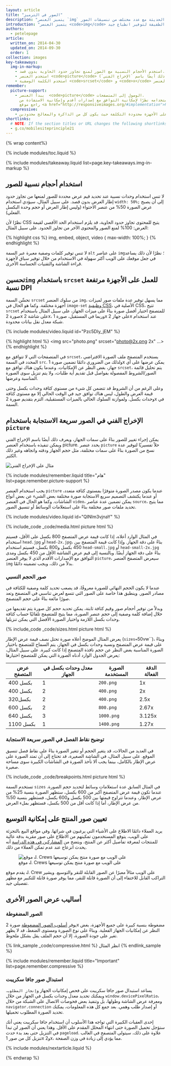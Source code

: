 ```yaml
---
layout: article
title: "الصور في الترميز"
description: "يتميز العنصر `img` بأهميته الكبيرة؛ نظرًا لأنه يساعد على التنزيل وفك الترميز وعرض المحتوى، ولذلك تتوافق المتصفحات الحديثة مع عدد مختلف من تنسيقات الصور."
introduction: "يتميز العنصر <code>img</code> بأهميته الكبيرة؛ نظرًا لأنه يساعد على التنزيل وفك الترميز وعرض المحتوى، ولذلك تتوافق المتصفحات الحديثة مع عدد مختلف من تنسيقات الصور.  لا يختلف تضمين الصور التي تعمل على مختلف الأجهزة عن المخصصة لأجهزة سطح المكتب، ولن يلزم سوى بعض التغييرات الطفيفة لتوفير انطباع جيد."
authors:
  - petelepage
article:
  written_on: 2014-04-30
  updated_on: 2014-09-30
  order: 1
collection: images
key-takeaways:
  img-in-markup:
    - استخدم الأحجام النسبية مع الصور لمنع تجاوز حدود الحاوية بدون قصد.
    - استخدم العنصر <code>picture</code> إذا كنت تريد تحديد صور مختلفة بناءً على سمات الجهاز (يُعرف ذلك أيضًا باسم `الإخراج الفني`).
    - استخدم الكلمة الوصفية <code>srcset</code> و <code>x</code> في العنصر <code>img</code> لتوفير تلميحات للمتصفح بشأن أفضل صورة يمكن استخدامها عند الاختيار من بين نسب كثافة مختلفة.
remember:
  picture-support:
    - يبدأ العنصر  <code>picture</code> الوصول إلى المتصفحات.
      وعلى الرغم من أنه ليس متوفرًا في جميع المتصفحات إلى الآن، نوصي باستخدامه نظرًا لإمكانية التوافق مع إصدارات أقدم وإمكانية الاستفادة من <a href="http://picturefill.responsiveimages.org/">Picturefill polyfill</a>.
      راجع موقع <a href="http://responsiveimages.org/#implementation">ResponsiveImages.org</a> للحصول على مزيد من التفاصيل. 
  compressive:
    - توخ الحذر بشأن الأسلوب المضغوط نظرًا للتكاليف الزائدة التي يتسبب فيها بسبب الذاكرة وإلغاء الترميز.  يعد تغيير حجم الصور الكبيرة لتناسب الشاشات الصغيرة أمرًا مكلفًا وقد يتسبب في إزعاج خاصة على الأجهزة محدودة التكلفة حيث يكون كل من الذاكرة والمعالج محدودين.
shortlinks: 
  # NOTE: If the section titles or URL changes the following shortlinks must be updated
  - g.co/mobilesiteprinciple21
---
```


{% wrap content%}

<style>
  img, video, object {
    max-width: 100%;
  }

  img.center {
    display: block;
    margin-left: auto;
    margin-right: auto;
  }
  img.phone {
    max-height: 500px;
    
  }
</style>

{% include modules/toc.liquid %}

{% include modules/takeaway.liquid list=page.key-takeaways.img-in-markup %}


## استخدام أحجام نسبية للصور

لا تنس استخدام وحدات نسبية عند تحديد قيم عرض محددة للصور لمنعها من تجاوز حدود إطار العرض بدون قصد.  على سبيل المثال، سيؤدي استخدام `width: 50%;` إلى أن يصبح عرض الصورة 50% من عنصر الاحتواء (وليس إطار العرض أو حجم وحدة البكسل الفعلي).

نظرًا لأن CSS يتيح للمحتوى تجاوز حدود الحاوية، قد يلزم استخدام الحد الأقصى لقيمة العرض: 100% لمنع الصور والمحتوى الآخر من تجاوز الحدود.  على سبيل المثال:

{% highlight css %}
img, embed, object, video {
  max-width: 100%;
}
{% endhighlight %}

لا تنس توفير كلمات وصفية معبرة عبر السمة `alt` على عناصر `img`؛ نظرًا لأن ذلك يساعد في جعل موقعك على الويب أكثر سهولة في الاستخدام من خلال توفير سياق لأجهزة قراءة الشاشة والتقنيات الحساسة الأخرى.

## تحسين`img` باستخدام `srcset` للعمل على الأجهزة مرتفعة نسبة DPI

<div class="clear">
  <div class="g--half">
    <p>
      تحسِّن السمة <code>srcset</code> من سلوك العنصر <code>img</code>، مما يسهل توفير عدة ملفات صور لميزات أجهزة مختلفة. وكما هو الحال في <code>image-set</code> <a href="images-in-css.html#use-image-set-to-provide-high-res-images">وظيفية CSS</a>، الأصلية في CSS، تتيح <code>srcset</code> للمتصفح اختيار أفضل صورة بناءً على ميزات الجهاز، على سبيل المثال باستخدام صورة 2x على شاشة 2x، وربما في المستقبل، صورة 1x على جهاز 2x عند استخدام شبكة معدل نقل بيانات محدودة.
    </p>
  </div>

  <div class="g--half g--last">
    {% include modules/video.liquid id="Pzc5Dly_jEM" %}
  </div>
</div>

{% highlight html %}
<img src="photo.png" srcset="photo@2x.png 2x" ...>
{% endhighlight %}

في المتصفحات التي لا تتوافق مع `srcset`، يستخدم المتصفح ملف الصورة الافتراضي المحدد في السمة `src`.  ولذلك من الضروري دائمًا تضمين صورة 1x يمكن عرضها على أي جهاز، بغض النظر عن الإمكانيات.  وعندما يكون هناك توافق مع `srcset`، يتم تحليل قائمة الصور/الشروط المفصولة بفواصل قبل تقديم أية طلبات، ولا يتم تنزيل سوى الصورة المناسبة وعرضها.

وعلى الرغم من أن الشروط قد تتضمن كل شيء من مستوى كثافة وحدات بكسل وحتى قيمة العرض والطول، ليس هناك توافق جيد في الوقت الحالي إلا مع مستوى كثافة وحدات بكسل.  ولموازنة السلوك الحالي بالميزات المستقبلية، التزم بتقديم صورة 2x في السمة.

## الإخراج الفني في الصور سريعة الاستجابة باستخدام `picture`

يمكن إجراء تغيير للصور بناءً على سمات الجهاز، ويعرف ذلك أيضًا باسم الإخراج الفني ويمكن تنفيذه باستخدام العنصر picture.  يحدد عنصر <code>picture</code> حلاً تفسيريًا لتوفير عدة نسخ من الصورة بناءً على سمات مختلفة، مثل حجم الجهاز ودقته واتجاهه وغير ذلك الكثير.

<img class="center" src="img/art-direction.png" alt="مثال على الإخراج الفني"
srcset="img/art-direction.png 1x, img/art-direction-2x.png 2x">

{% include modules/remember.liquid title="هام" list=page.remember.picture-support %}

<div class="clear">
  <div class="g--half">
    <p>
      يجب استخدام العنصر <code>picture</code> عندما يكون مصدر الصورة متوفرًا بمستوى كثافة متعدد، أو عندما يكتشف التصميم سريع الاستجابة صورة مختلفة بعض الشيء عن بعض أنواع الشاشات.  وكما هو الحال في العنصر <code>video</code>، يمكن تضمين عدة عناصر <code>source</code>، مما يتيح تحديد ملفات صور مختلفة بناءً على استعلامات الوسائط أو تنسيق الصور.
    </p>
  </div>
  <div class="g--half g--last">
    {% include modules/video.liquid id="QINlm3vjnaY" %}
  </div>
</div>

{% include_code _code/media.html picture html %}

في المثال الوارد أعلاه، إذا كانت قيمة عرض المتصفح 800 بكسل على الأقل، فسيتم استخدام `head.jpg` أو `head-2x.jpg`، بناءً على دقة الجهاز. وإذا كانت قيمة المتصفح بين 450 بكسل و800 بكسل، فسيتم استخدام `head-small.jpg` أو `head-small-2x.jpg` بناءً على دقة الجهاز أيضًا. وبالنسبة إلى قيم عرض الشاشة الأقل من 450 بكسل ومدى التوافق مع الإصدارات الأقدم الذي لا يوفر العنصر `picture`، سيعرض المتصفح العنصر `img` بدلاً من ذلك، ويجب تضمينه دائمًا.

### صور الحجم النسبي

عندما لا يكون الحجم النهائي للصورة معروفًا، قد يصعب تحديد كلمة وصفية للكثافة في مصادر الصور.  وينطبق هذا خاصة على الصور التي تتسع لعرض تناسبي في المتصفح وتعد صورًا مائعة بناءً على حجم المتصفح.

وبدلاً من توفير أحجام صور وقيم كثافة ثابتة، يمكن تحديد حجم كل صورة يتم تقديمها من خلال إضافة كلمة وصفية إلى حجم عنصر الصورة، مما يتيح للمتصفح تلقائيًا حساب كثافة وحدات بكسل اللازمة واختيار الصورة الأفضل التي يمكن تنزيلها.

{% include_code _code/sizes.html picture html %}

يعرض المثال الموضح أعلاه صورة تحتل نصف قيمة عرض الإطار (`sizes=`50vw``)، وبناءً على قيمة عرض المتصفح ونسبة وحدات بكسل في الجهاز، يتم السماح للمتصفح باختيار الصورة المناسبة بغض النظر عن حجم نافذة المتصفح إذا كانت كبيرة.  على سبيل المثال، يعرض الجدول الوارد أدناه الصورة التي يمكن للمتصفح اختيارها:

<table class="table-4">
  <colgroup>
    <col span="1">
    <col span="1">
    <col span="1">
    <col span="1">
  </colgroup>
  <thead>
    <tr>
      <th data-th="عرض المتصفح">عرض المتصفح</th>
      <th data-th="معدل وحدات بكسل في الجهاز">معدل وحدات بكسل في الجهاز</th>
      <th data-th="الصورة المستخدمة">الصورة المستخدمة</th>
      <th data-th="الدقة الفعالة">الدقة الفعالة</th>
    </tr>
  </thead>
  <tbody>
    <tr>
      <td data-th="عرض المتصفح">400 بكسل</td>
      <td data-th="معدل وحدات بكسل في الجهاز">1</td>
      <td data-th="الصورة المستخدمة"><code>200.png</code></td>
      <td data-th="الدقة الفعالة">1x</td>
    </tr>
    <tr>
      <td data-th="عرض المتصفح">400 بكسل</td>
      <td data-th="معدل وحدات بكسل في الجهاز">2</td>
      <td data-th="الصورة المستخدمة"><code>400.png</code></td>
      <td data-th="الدقة الفعالة">2x</td>
    </tr>
    <tr>
      <td data-th="عرض المتصفح">320بكسل</td>
      <td data-th="معدل وحدات بكسل في الجهاز">2</td>
      <td data-th="الصورة المستخدمة"><code>400.png</code></td>
      <td data-th="الدقة الفعالة">2.5x</td>
    </tr>
    <tr>
      <td data-th="عرض المتصفح">600 بكسل</td>
      <td data-th="معدل وحدات بكسل في الجهاز">2</td>
      <td data-th="الصورة المستخدمة"><code>800.png</code></td>
      <td data-th="الدقة الفعالة">2.67x</td>
    </tr>
    <tr>
      <td data-th="عرض المتصفح">640 بكسل</td>
      <td data-th="معدل وحدات بكسل في الجهاز">3</td>
      <td data-th="الصورة المستخدمة"><code>1000.png</code></td>
      <td data-th="الدقة الفعالة">3.125x</td>
    </tr>
    <tr>
      <td data-th="عرض المتصفح">1100 بكسل</td>
      <td data-th="معدل وحدات بكسل في الجهاز">1</td>
      <td data-th="الصورة المستخدمة"><code>1400.png</code></td>
      <td data-th="الدقة الفعالة">1.27x</td>
    </tr>
  </tbody>
</table>


### توضيح نقاط الفصل في الصور سريعة الاستجابة

في العديد من الحالات، قد يتغير الحجم أو تتغير الصورة بناءً على نقاط فصل تنسيق الموقع.  على سبيل المثال، في الشاشة الصغيرة، قد تحتاج إلى أن تمتد الصورة على عرض الإطار بالكامل، بينما يجب ألا تأخذ الصورة في الشاشات الكبيرة سوى مساحة صغيرة.  

{% include_code _code/breakpoints.html picture html %}

تستخدم السمة `sizes` في المثال السابق عدة استعلامات وسائط لتحديد حجم الصورة.  عندما تكون قيمة عرض المتصفح أكبر من 600 بكسل، ستظهر الصورة بنسبة 25% من عرض الإطار، وعندما تتراوح قيمتها بين 500 بكسل و600 بكسل، فستظهر بنسبة 50% من عرض الإطار، أما إذا كانت أقل من 500 بكسل، فستظهر بملء العرض.


## تعيين صور المنتج على إمكانية التوسيع

يريد العملاء دائمًا الاطلاع على الأشياء التي يرغبون في شرائها.  وفي مواقع البيع بالتجزئة على الويب، يتوقع المستخدمون تمكينهم من الاطلاع على صور مقربة بدقة عالية للمنتجات لمعرفة تفاصيل أكثر عن المنتج، ويتضح من [المشاركين في هذه الدراسة](/web/fundamentals/principles/research-study.html) أنه يحدث انزعاج عند عدم تمكن العملاء من ذلك.

<figure>
  <img src="img/sw-make-images-expandable-good.png" srcset="img/sw-make-images-expandable-good.png 1x, img/sw-make-images-expandable-good-2x.png 2x" alt="موقع J. Crews على الويب مع صورة منتج يمكن توسيعها">
  <figcaption>موقع J. Crews على الويب مع صورة منتج يمكن توسيعها</figcaption>
</figure>

يقدم موقع J. Crew على الويب مثالاً معبرًا عن الصور القابلة للنقر والتوسيع. ويشير التراكب القابل للاختفاء إلى أن الصورة قابلة للنقر، مما يوفر صورة قابلة للتكبير مع مظهر تفصيلي جيد.


## أساليب عرض الصور الأخرى

### الصور المضغوطة

يوفر [أسلوب الصور
المضغوطة](http://www.html5rocks.com/en/mobile/high-dpi/#toc-tech-overview) صورة 2x مضغوطة بنسبة كبيرة على جميع الأجهزة، بغض النظر عن إمكانيات الجهاز الفعلية.  وبناءً على نوع الصورة ومستوى الضغط، قد لا يظهر تغير على جودة الصورة، إلا أن حجم الملف يقل بشكل ملحوظ.

{% link_sample _code/compressive.html %}
      انظر المثال
{% endlink_sample %}

{% include modules/remember.liquid title="Important" list=page.remember.compressive %}

### استبدال صور جافا سكريبت

يساعد استبدال صور جافا سكريبت على فحص إمكانيات الجهاز و`إنجاز المطلوب`. ويمكنك تحديد معدل وحدات بكسل في الجهاز من خلال `window.devicePixelRatio`، ومعرفة عرض الشاشة وطولها، بل وتنفيذ بعض فحوصات الاتصال على الشبكة من خلال `navigator.connection` أو إصدار طلب وهمي. بعد جمع كل هذه المعلومات، يمكنك تحديد الصورة المطلوب تحميلها.

إحدى العقبات الكبيرة التي تواجه هذا الأسلوب أن استخدام جافا سكريبت يعني أنك ستؤجل تحميل الصورة حتى انتهاء المحلل المقدم على الأقل. وهذا يعني أن الصور لن تبدأ في التنزيل حتى بعد بدء حدث `pageload`. علاوة على ذلك، سيتولى المتصفح في الغالب تنزيل كل من صور 1x و2x، مما يؤدي إلى زيادة في وزن الصفحة.

{% include modules/nextarticle.liquid %}

{% endwrap %}

